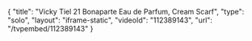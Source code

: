 {
    "title": "Vicky Tiel 21 Bonaparte Eau de Parfum, Cream   Scarf",
    "type": "solo",
    "layout": "iframe-static",
    "videoId": "112389143",
    "url": "\/tvpembed\/112389143"
}